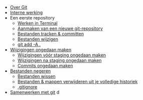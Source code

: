 
  * [Over Git](over-git.md)
  * [Interne werking](interne-werking.md)
  * Een eerste repository
    + [Werken in Terminal](repo1-werken-in-terminal.md)
    + [Aanmaken van een nieuwe git-repository](repo1-aanmaken-nieuwe-git-repo.md)
    + [Bestanden tracken & committen](repo1-bestanden-tracken---committen.md)
    + [Bestanden wijzigen](repo1-bestanden-wijzigen.md)
    + [git add -A .](repo1-git-add-a.md)
  * [Wijzigingen ongedaan maken](undo-intro.md)
    + [Wijzigingen vóór staging ongedaan maken](undo-wijzigingen-na-staging.md)
    + [Wijzigingen na staging ongedaan maken](undo-wijzigingen-na-staging.md)
    + [Commits ongedaan maken](undo-commit.md)
  * [Bestanden negeren](#bestanden-negeren)
    + [Bestanden wissen](#bestanden-wissen)
    + [Bestanden & mappen verwijderen uit je volledige historiek](#bestanden---mappen-verwijderen-uit-je-volledige-historiek)
    + [.gitignore](#gitignore)
  * [Samenwerken met git](samenwerken-met-git.md)
d